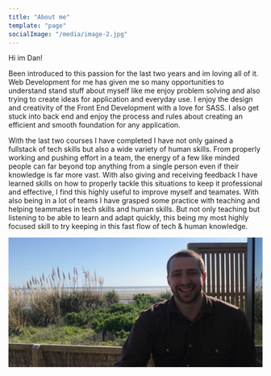 ```yaml
---
title: "About me"
template: "page"
socialImage: "/media/image-2.jpg"
---
```


Hi im Dan! 

Been introduced to this passion for the last two years and im loving all of it. Web Development for me has given me so many opportunities to understand stand stuff about myself like me enjoy problem solving and also trying to create ideas for application and everyday use. I enjoy the design and creativity of the Front End Development with a love for SASS. I also get stuck into back end and enjoy the process and rules about creating an efficient and smooth foundation for any application. 

With the last two courses I have completed I have not only gained a fullstack of tech skills but also a wide variety of human skills. From properly working and pushing effort in a team, the energy of a few like minded people can far beyond top anything from a single person even if their knowledge is far more vast. With also giving and receiving feedback I have learned skills on how to properly tackle this situations to keep it professional and effective, I find this highly useful to improve myself and teamates. With also being in a lot of teams I have grasped some practice with teaching and helping teammates in tech skills and human skills. But not only teaching but listening to be able to learn and adapt quickly, this being my most highly focused skill to try keeping in this fast flow of tech & human knowledge. 

![aboutme.jpg](/media/am.jpg)
